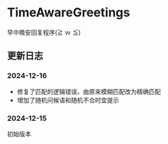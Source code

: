 # TimeAwareGreetings

早中晚安回复程序(≧ ｗ ≦)

## 更新日志

### 2024-12-16

- 修复了匹配的逻辑错误，由原来模糊匹配改为精确匹配
- 增加了随机问候语和随机不合时宜提示

### 2024-12-15

初始版本
